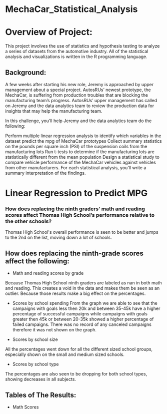 # MechaCar_Statistical_Analysis


# Overview of Project:

This project involves the use of statistics and hypothesis testing to analyze a series of datasets from the automotive industry.
All of the statistical analysis and visualizations is written in the R programming language.


## Background: 

A few weeks after starting his new role, Jeremy is approached by upper management about a special project. AutosRUs’ newest prototype, the MechaCar, is suffering from production troubles that are blocking the manufacturing team’s progress. AutosRUs’ upper management has called on Jeremy and the data analytics team to review the production data for insights that may help the manufacturing team.

In this challenge, you’ll help Jeremy and the data analytics team do the following:

Perform multiple linear regression analysis to identify which variables in the dataset predict the mpg of MechaCar prototypes
Collect summary statistics on the pounds per square inch (PSI) of the suspension coils from the manufacturing lots
Run t-tests to determine if the manufacturing lots are statistically different from the mean population
Design a statistical study to compare vehicle performance of the MechaCar vehicles against vehicles from other manufacturers. For each statistical analysis, you’ll write a summary interpretation of the findings.



# Linear Regression to Predict MPG






### How does replacing the ninth graders’ math and reading scores affect Thomas High School’s performance relative to the other schools?

Thomas High School's overall performance is seen to be better and jumps to the 2nd on the list, moving down a lot of schools. 

## How does replacing the ninth-grade scores affect the following:

- Math and reading scores by grade

Because Thomas High School ninth graders are labeled as nan in both math and reading. This creates a void in the data and makes them be seen as an outlier. Because those results make a big effect on the percentages. 

- Scores by school spending
From the graph we are able to see that the campaigns with goals less then 20k and between 35-45k have a higher percentage of successful campaigns while campaigns with goals greater then 45k or between 20-35k showed a higher percentage of failed campaigns. There was no record of any canceled campaigns therefore it was not shown on the graph. 


- Scores by school size


All the percentages went down for all the different sized school groups, especially shown on the small and medium sized schools. 



- Scores by school type

The percentages are also seen to be dropping for both school types, showing decreases in all subjects. 

## Tables of The Results:

- Math Scores
